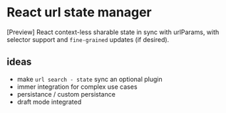 # React url state manager

[Preview] React context-less sharable state in sync with urlParams, with selector support and `fine-grained` updates (if desired).

## ideas

- make `url search - state` sync an optional plugin
- immer integration for complex use cases
- persistance / custom persistance
- draft mode integrated
